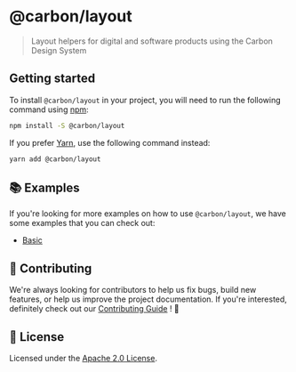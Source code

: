 # @carbon/layout

> Layout helpers for digital and software products using the Carbon
> Design System

## Getting started

To install `@carbon/layout` in your project, you will need to run the
following command using [npm](https://www.npmjs.com/):

```bash
npm install -S @carbon/layout
```

If you prefer [Yarn](https://yarnpkg.com/en/), use the following
command instead:

```bash
yarn add @carbon/layout
```

## 📚 Examples

If you're looking for more examples on how to use `@carbon/layout`, we
have some examples that you can check out:

- [Basic](./examples/basic)

## 🙌 Contributing

We're always looking for contributors to help us fix bugs, build new
features, or help us improve the project documentation. If you're
interested, definitely check out our [Contributing Guide](/.github/CONTRIBUTING.md)
! 👀

## 📝 License

Licensed under the [Apache 2.0 License](/LICENSE).
